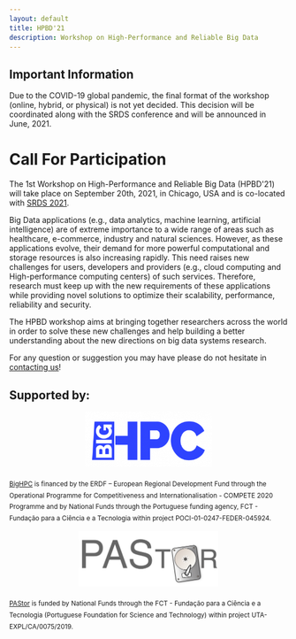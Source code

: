 ```yaml
---
layout: default
title: HPBD'21
description: Workshop on High-Performance and Reliable Big Data
---
```


## Important Information


Due to the COVID-19 global pandemic, the final format of the workshop (online, hybrid, or physical) is not yet decided. This decision will be coordinated along with the SRDS conference and will be announced in June, 2021.

# Call For Participation

The 1st Workshop on High-Performance and Reliable Big Data (HPBD'21) will take place on September 20th, 2021, in Chicago, USA and is co-located with [SRDS 2021](https://srds-conference.org/).

Big Data applications (e.g., data analytics, machine learning, artificial intelligence) are of extreme importance to a wide range of areas such as healthcare, e-commerce, industry and natural sciences. However, as these applications evolve, their demand for more powerful computational and storage resources is also increasing rapidly. This need raises new challenges for users, developers and providers (e.g., cloud computing and High-performance computing centers) of such services. Therefore, research must keep up with the new requirements of these applications while providing novel solutions to optimize their scalability, performance, reliability and security.

The HPBD workshop aims at bringing together researchers across the world in order to solve these new challenges and help building a better understanding about the new directions on big data systems research.

For any question or suggestion you may have please do not hesitate in <a href="mailto:jtpaulo@inesctec.pt,rtevans@tacc.utexas.edu">contacting us</a>!

## Supported by:


<p style="text-align: center;">
<a href="https://bighpc.wavecom.pt"><img src="bighpc.png" alt="BigHPC" height="100"></a>
</p>

<sub>[BigHPC](https://bighpc.wavecom.pt) is financed by the ERDF – European Regional Development Fund through the Operational Programme for Competitiveness and Internationalisation - COMPETE 2020 Programme and by National Funds through the Portuguese funding agency, FCT - Fundação para a Ciência e a Tecnologia within project POCI-01-0247-FEDER-045924.<sub>


<p style="text-align: center;">
<a href="https://pastor-project.github.io"><img src="pastor.png" alt="PAStor" height="100"></a>
</p>

<sub>[PAStor](https://pastor-project.github.io) is funded by National Funds through the FCT - Fundação para a Ciência e a Tecnologia (Portuguese Foundation for Science and Technology) within project UTA-EXPL/CA/0075/2019.<sub>


